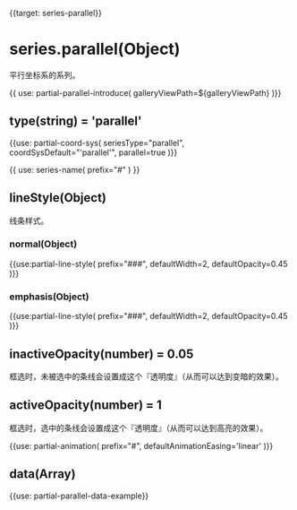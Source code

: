 
{{target: series-parallel}}

# series.parallel(Object)

平行坐标系的系列。

{{ use: partial-parallel-introduce(
    galleryViewPath=${galleryViewPath}
)}}


## type(string) = 'parallel'


{{use: partial-coord-sys(
    seriesType="parallel",
    coordSysDefault="'parallel'",
    parallel=true
)}}


{{ use: series-name(
    prefix="#"
) }}



## lineStyle(Object)

线条样式。

### normal(Object)

{{use:partial-line-style(
    prefix="###",
    defaultWidth=2,
    defaultOpacity=0.45
)}}

### emphasis(Object)

{{use:partial-line-style(
    prefix="###",
    defaultWidth=2,
    defaultOpacity=0.45
)}}


## inactiveOpacity(number) = 0.05

框选时，未被选中的条线会设置成这个『透明度』（从而可以达到变暗的效果）。


## activeOpacity(number) = 1

框选时，选中的条线会设置成这个『透明度』（从而可以达到高亮的效果）。



{{use: partial-animation(
    prefix="#",
    defaultAnimationEasing='linear'
)}}


## data(Array)

{{use: partial-parallel-data-example}}